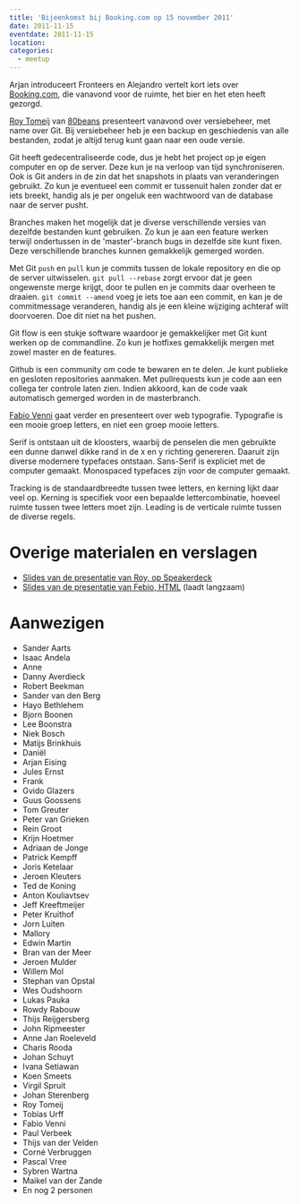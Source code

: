 ```yaml
---
title: 'Bijeenkomst bij Booking.com op 15 november 2011'
date: 2011-11-15
eventdate: 2011-11-15
location:
categories:
  - meetup
---
```


Arjan introduceert Fronteers en Alejandro vertelt kort iets over [Booking.com](http://booking.com), die vanavond voor de ruimte, het bier en het eten heeft gezorgd.

[Roy Tomeij](http://roytomeij.com/) van [80beans](http://80beans.com) presenteert vanavond over versiebeheer, met name over Git. Bij versiebeheer heb je een backup en geschiedenis van alle bestanden, zodat je altijd terug kunt gaan naar een oude versie.

Git heeft gedecentraliseerde code, dus je hebt het project op je eigen computer en op de server. Deze kun je na verloop van tijd synchroniseren. Ook is Git anders in de zin dat het snapshots in plaats van veranderingen gebruikt. Zo kun je eventueel een commit er tussenuit halen zonder dat er iets breekt, handig als je per ongeluk een wachtwoord van de database naar de server pusht.

Branches maken het mogelijk dat je diverse verschillende versies van dezelfde bestanden kunt gebruiken. Zo kun je aan een feature werken terwijl ondertussen in de 'master'-branch bugs in dezelfde site kunt fixen. Deze verschillende branches kunnen gemakkelijk gemerged worden.

Met Git `push` en `pull` kun je commits tussen de lokale repository en die op de server uitwisselen. `git pull --rebase` zorgt ervoor dat je geen ongewenste merge krijgt, door te pullen en je commits daar overheen te draaien. `git commit --amend` voeg je iets toe aan een commit, en kan je de commitmessage veranderen, handig als je een kleine wijziging achteraf wilt doorvoeren. Doe dit niet na het pushen.

Git flow is een stukje software waardoor je gemakkelijker met Git kunt werken op de commandline. Zo kun je hotfixes gemakkelijk mergen met zowel master en de features.

Github is een community om code te bewaren en te delen. Je kunt publieke en gesloten repositories aanmaken. Met pullrequests kun je code aan een collega ter controle laten zien. Indien akkoord, kan de code vaak automatisch gemerged worden in de masterbranch.

[Fabio Venni](http://fabio.antanix.net/) gaat verder en presenteert over web typografie. Typografie is een mooie groep letters, en niet een groep mooie letters.

Serif is ontstaan uit de kloosters, waarbij de penselen die men gebruikte een dunne danwel dikke rand in de x en y richting genereren. Daaruit zijn diverse modernere typefaces ontstaan. Sans-Serif is expliciet met de computer gemaakt. Monospaced typefaces zijn _voor_ de computer gemaakt.

Tracking is de standaardbreedte tussen twee letters, en kerning lijkt daar veel op. Kerning is specifiek voor een bepaalde lettercombinatie, hoeveel ruimte tussen twee letters moet zijn. Leading is de verticale ruimte tussen de diverse regels.

# Overige materialen en verslagen

- [Slides van de presentatie van Roy, op Speakerdeck](http://speakerdeck.com/u/roy/p/git-your-act-together)
- [Slides van de presentatie van Febio, HTML](http://www.antanix.net/_presentation/typography/) (laadt langzaam)

# Aanwezigen

- Sander Aarts
- Isaac Andela
- Anne
- Danny Averdieck
- Robert Beekman
- Sander van den Berg
- Hayo Bethlehem
- Bjorn Boonen
- Lee Boonstra
- Niek Bosch
- Matijs Brinkhuis
- Daniël
- Arjan Eising
- Jules Ernst
- Frank
- Gvido Glazers
- Guus Goossens
- Tom Greuter
- Peter van Grieken
- Rein Groot
- Krijn Hoetmer
- Adriaan de Jonge
- Patrick Kempff
- Joris Ketelaar
- Jeroen Kleuters
- Ted de Koning
- Anton Kouliavtsev
- Jeff Kreeftmeijer
- Peter Kruithof
- Jorn Luiten
- Mallory
- Edwin Martin
- Bran van der Meer
- Jeroen Mulder
- Willem Mol
- Stephan van Opstal
- Wes Oudshoorn
- Lukas Pauka
- Rowdy Rabouw
- Thijs Reijgersberg
- John Ripmeester
- Anne Jan Roeleveld
- Charis Rooda
- Johan Schuyt
- Ivana Setiawan
- Koen Smeets
- Virgil Spruit
- Johan Sterenberg
- Roy Tomeij
- Tobias Urff
- Fabio Venni
- Paul Verbeek
- Thijs van der Velden
- Corné Verbruggen
- Pascal Vree
- Sybren Wartna
- Maikel van der Zande
- En nog 2 personen
